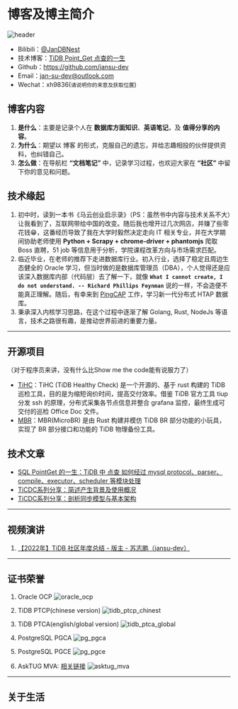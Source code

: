 # 博客及博主简介

![header](../../images/header.jpg)

- Bilibili：[@JanDBNest](https://space.bilibili.com/318184941?spm_id_from=333.1007.0.0)
- 技术博客：[TiDB Point_Get 点查的一生](http://www.dbnest.net/zh/tidb/07TiDB-%E6%BA%90%E7%A0%81%E9%98%85%E8%AF%BB/8-1TiDB/02TiDB%20Point_Get%20%E7%82%B9%E6%9F%A5%E7%9A%84%E4%B8%80%E7%94%9F.html)
- Github：<https://github.com/jansu-dev>
- Email：jan-su-dev@outlook.com
- Wechat：xh9836(```请说明你的来意及获取位置```)

## 博客内容

1. **是什么**：主要是记录个人在 **数据库方面知识**、**英语笔记**，及 **值得分享的内容**。
2. **为什么**：期望以 博客 的形式，克服自己的遗忘，并给志趣相投的伙伴提供资料，也纠错自己。
3. **怎么做**：在导航栏 **“文档笔记”** 中，记录学习过程，也欢迎大家在 **“社区”** 中留下你的意见和问题。

## 技术缘起

1. 初中时，读到一本书《马云创业启示录》（PS：虽然书中内容与技术关系不大）让我看到了，互联网带给中国的改变。随后我也增开过几次网店，并赚了些零花钱😁，这番经历导致了我在大学时毅然决定走向 IT 相关专业，并在大学期间协助老师使用 **Python + Scrapy + chrome-driver + phantomjs** 爬取 Boss 直聘，51 job 等信息用于分析，学院课程改革方向与市场需求匹配。
2. 临近毕业，在老师的推荐下走进数据库行业。初入行业，选择了稳定且周边生态健全的 Oracle 学习，但当时做的是数据库管理员（DBA），个人觉得还是应该深入数据库内部（代码层）去了解一下，就像 **`What I cannot create, I do not understand. -- Richard Phillips Feynman`** 说的一样，不会造便不能真正理解。随后，有幸来到 [PingCAP](https://baike.baidu.com/item/PingCAP/60056692?fr=aladdin) 工作，学习新一代分布式 HTAP 数据库。
3. 秉承深入内核学习思路，在这个过程中逐渐了解 Golang, Rust, NodeJs 等语言，技术之路很有趣，是推动世界前进的重要力量。

---

## 开源项目

（对于程序员来讲，没有什么比Show me the code能有说服力了）

- [TiHC](https://github.com/jansu-dev/tihc)：TiHC (TiDB Healthy Check) 是一个开源的、基于 rust 构建的 TiDB 巡检工具，目的是为缩短询价时间，提高交付效率。借鉴 TiDB 官方工具 tiup 分发 ssh 的原理，分布式采集各节点信息并整合 grafana 监控，最终生成可交付的巡检 Office Doc 文件。  
- [MBR](https://github.com/jansu-dev/mbr)：MBR(MicroBR) 是由 Rust 构建并模仿 TiDB BR 部分功能的小玩具，实现了 BR 部分接口和功能的 TiDB 物理备份工具。

## 技术文章

- [SQL PointGet 的一生：TiDB 中 点查 如何经过 mysql protocol、parser、compile、executor、scheduler 等模块处理](https://tidb.net/blog/d6444c63)
- [TiCDC系列分享：简述产生背景及使用概况](https://tidb.net/blog/70588c4c)
- [TiCDC系列分享：剖析同步模型与基本架构](https://tidb.net/blog/9568ace1)

---

## 视频演讲

1. [【2022年】TiDB 社区年度总结 - 版主 - 苏志鹏（jansu-dev）](https://asktug.com/t/topic/998896#h-2)

---

## 证书荣誉

1. Oracle OCP
![oracle_ocp](../../images/oracle_ocp.jpg)

2. TiDB PTCP(chinese version)
![tidb_ptcp_chinest](../../images/tidb_ptcp_chinest.jpg)

3. TiDB PTCA(english/global version)
![tidb_ptca_global](../../images/tidb_ptca_global.jpg)

4. PostgreSQL PGCA
![pg_pgca](../../images/pg_pgca.jpg)

5. PostgreSQL PGCE
![pg_pgce](../../images/pg_pgce.jpg)

6. AskTUG MVA: [相关链接](https://asktug.com/t/topic/273501)
![asktug_mva](../../images/asktug_mva.jpg)

---

## 关于生活

